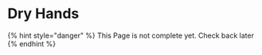 # Dry Hands

{% hint style="danger" %}
This Page is not complete yet. Check back later
{% endhint %}

<figure><img src="https://github.com/user-attachments/assets/ac6382b1-17d9-48f1-b9c3-b1026a695d67" alt=""><figcaption></figcaption></figure>
